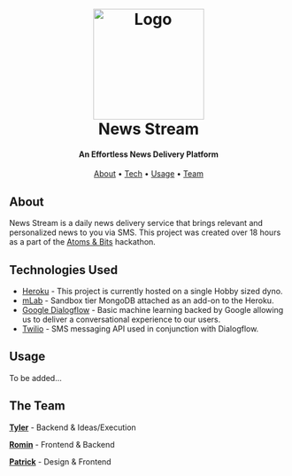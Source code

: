 <h1 align="center">
  <br>
  <a href="https://newsstream.us/"><img src="https://middle.pngfans.com/20190620/cg/mobile-message-icon-png-sms-text-messaging-clipart-067faff5a52bc4a0.jpg" alt="Logo" width="200"></a>
  <br>News Stream<br>
</h1>

<h4 align="center">An Effortless News Delivery Platform</h4>

<p align="center">
  <a href="#about">About</a> •
  <a href="#technologies-used">Tech</a> •
  <a href="#usage">Usage</a> •
  <a href="#the-team">Team</a>
</p>

## About
News Stream is a daily news delivery service that brings relevant and personalized news to you via SMS. This project was created over 18 hours as a part of the [Atoms & Bits](http://www.atomsbits.org/) hackathon.

## Technologies Used
- [Heroku](https://heroku.com) - This project is currently hosted on a single Hobby sized dyno.
- [mLab](https://mlab.com/) - Sandbox tier MongoDB attached as an add-on to the Heroku.
- [Google Dialogflow](https://dialogflow.com/) - Basic machine learning backed by Google allowing us to deliver a conversational experience to our users.
- [Twilio](https://twilio.com) - SMS messaging API used in conjunction with Dialogflow.

## Usage
To be added... 

## The Team
**[Tyler](https://github.com/tfich)** - Backend & Ideas/Execution

**[Romin](https://github.com/Romin15)** - Frontend & Backend

**[Patrick](https://github.com/kitchensink567)** - Design & Frontend